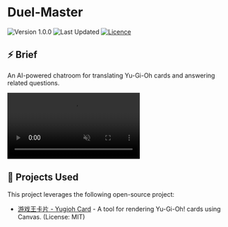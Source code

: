 # Duel-Master
![Version 1.0.0](https://img.shields.io/badge/version-1.0.0-blue)
![Last Updated](https://img.shields.io/badge/last%20updated-2025/3/27-darkgreen)
[![Licence](https://img.shields.io/github/license/RogelioKG/Duel-Master)](./LICENSE)


## ⚡ Brief
An AI-powered chatroom for translating Yu-Gi-Oh cards and answering related questions.

<video autoplay muted loop plays-inline src="https://github.com/user-attachments/assets/9ce67820-9016-41d5-98b0-818bbd7ded83"></video>


## 📑 Projects Used
This project leverages the following open-source project:

- [游戏王卡片 - Yugioh Card](https://github.com/kooriookami/yugioh-card) - A tool for rendering Yu-Gi-Oh! cards using Canvas. (License: MIT)
